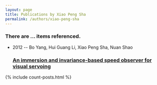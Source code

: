 ```yaml
---
layout: page
title: Publications by Xiao Peng Sha
permalink: /authors/xiao-peng-sha
---
```


<h3 id="number-posts">There are ... items referenced.</h3>
<ul class="post-list">
<li><span class='post-meta'>2012 -- Bo Yang, Hui Guang Li, Xiao Peng Sha, Nuan Shao</span><h3><a class='post-link' href="{{ site.baseurl }}/an-immersion-and-invariance-based-speed-observer-for-visual-servoing">An immersion and invariance-based speed observer for visual servoing</a></h3></li>

</ul>
{% include count-posts.html %}
